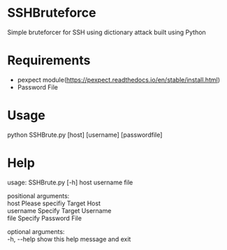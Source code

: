 # SSHBruteforce  
Simple bruteforcer for SSH using dictionary attack built using Python  

# Requirements  
- pexpect module(https://pexpect.readthedocs.io/en/stable/install.html)
- Password File  

# Usage  
python SSHBrute.py [host] [username] [passwordfile]

# Help  
usage: SSHBrute.py [-h] host username file  

positional arguments:   
      host        Please specifiy Target Host  
      username    Specify Target Username  
      file        Specify Password File  

optional arguments:  
      -h, --help  show this help message and exit  



